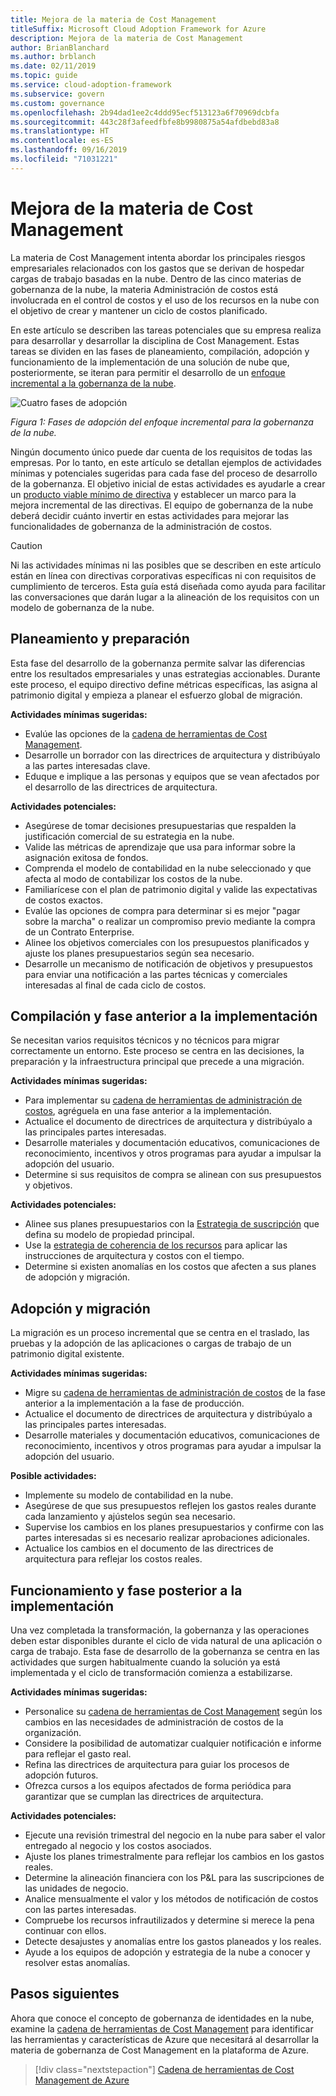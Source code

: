 ```yaml
---
title: Mejora de la materia de Cost Management
titleSuffix: Microsoft Cloud Adoption Framework for Azure
description: Mejora de la materia de Cost Management
author: BrianBlanchard
ms.author: brblanch
ms.date: 02/11/2019
ms.topic: guide
ms.service: cloud-adoption-framework
ms.subservice: govern
ms.custom: governance
ms.openlocfilehash: 2b94dad1ee2c4ddd95ecf513123a6f70969dcbfa
ms.sourcegitcommit: 443c28f3afeedfbfe8b9980875a54afdbebd83a8
ms.translationtype: HT
ms.contentlocale: es-ES
ms.lasthandoff: 09/16/2019
ms.locfileid: "71031221"
---
```

# <a name="cost-management-discipline-improvement"></a>Mejora de la materia de Cost Management

La materia de Cost Management intenta abordar los principales riesgos empresariales relacionados con los gastos que se derivan de hospedar cargas de trabajo basadas en la nube. Dentro de las cinco materias de gobernanza de la nube, la materia Administración de costos está involucrada en el control de costos y el uso de los recursos en la nube con el objetivo de crear y mantener un ciclo de costos planificado.

En este artículo se describen las tareas potenciales que su empresa realiza para desarrollar y desarrollar la disciplina de Cost Management. Estas tareas se dividen en las fases de planeamiento, compilación, adopción y funcionamiento de la implementación de una solución de nube que, posteriormente, se iteran para permitir el desarrollo de un [enfoque incremental a la gobernanza de la nube](../guides/index.md#an-incremental-approach-to-cloud-governance).

![Cuatro fases de adopción](../../_images/govern/adoption-phases.png)

*Figura 1: Fases de adopción del enfoque incremental para la gobernanza de la nube.*

Ningún documento único puede dar cuenta de los requisitos de todas las empresas. Por lo tanto, en este artículo se detallan ejemplos de actividades mínimas y potenciales sugeridas para cada fase del proceso de desarrollo de la gobernanza. El objetivo inicial de estas actividades es ayudarle a crear un [producto viable mínimo de directiva](../guides/index.md#an-incremental-approach-to-cloud-governance) y establecer un marco para la mejora incremental de las directivas. El equipo de gobernanza de la nube deberá decidir cuánto invertir en estas actividades para mejorar las funcionalidades de gobernanza de la administración de costos.

> [!CAUTION]
> Ni las actividades mínimas ni las posibles que se describen en este artículo están en línea con directivas corporativas específicas ni con requisitos de cumplimiento de terceros. Esta guía está diseñada como ayuda para facilitar las conversaciones que darán lugar a la alineación de los requisitos con un modelo de gobernanza de la nube.

## <a name="planning-and-readiness"></a>Planeamiento y preparación

Esta fase del desarrollo de la gobernanza permite salvar las diferencias entre los resultados empresariales y unas estrategias accionables. Durante este proceso, el equipo directivo define métricas específicas, las asigna al patrimonio digital y empieza a planear el esfuerzo global de migración.

**Actividades mínimas sugeridas:**

- Evalúe las opciones de la [cadena de herramientas de Cost Management](./toolchain.md).
- Desarrolle un borrador con las directrices de arquitectura y distribúyalo a las partes interesadas clave.
- Eduque e implique a las personas y equipos que se vean afectados por el desarrollo de las directrices de arquitectura.

**Actividades potenciales:**

- Asegúrese de tomar decisiones presupuestarias que respalden la justificación comercial de su estrategia en la nube.
- Valide las métricas de aprendizaje que usa para informar sobre la asignación exitosa de fondos.
- Comprenda el modelo de contabilidad en la nube seleccionado y que afecta al modo de contabilizar los costos de la nube.
- Familiarícese con el plan de patrimonio digital y valide las expectativas de costos exactos.
- Evalúe las opciones de compra para determinar si es mejor "pagar sobre la marcha" o realizar un compromiso previo mediante la compra de un Contrato Enterprise.
- Alinee los objetivos comerciales con los presupuestos planificados y ajuste los planes presupuestarios según sea necesario.
- Desarrolle un mecanismo de notificación de objetivos y presupuestos para enviar una notificación a las partes técnicas y comerciales interesadas al final de cada ciclo de costos.

## <a name="build-and-predeployment"></a>Compilación y fase anterior a la implementación

Se necesitan varios requisitos técnicos y no técnicos para migrar correctamente un entorno. Este proceso se centra en las decisiones, la preparación y la infraestructura principal que precede a una migración.

**Actividades mínimas sugeridas:**

- Para implementar su [cadena de herramientas de administración de costos](./toolchain.md), agréguela en una fase anterior a la implementación.
- Actualice el documento de directrices de arquitectura y distribúyalo a las principales partes interesadas.
- Desarrolle materiales y documentación educativos, comunicaciones de reconocimiento, incentivos y otros programas para ayudar a impulsar la adopción del usuario.
- Determine si sus requisitos de compra se alinean con sus presupuestos y objetivos.

**Actividades potenciales:**

- Alinee sus planes presupuestarios con la [Estrategia de suscripción](../../decision-guides/subscriptions/index.md) que defina su modelo de propiedad principal.
- Use la [estrategia de coherencia de los recursos](../../decision-guides/resource-consistency/index.md) para aplicar las instrucciones de arquitectura y costos con el tiempo.
- Determine si existen anomalías en los costos que afecten a sus planes de adopción y migración.

## <a name="adopt-and-migrate"></a>Adopción y migración

La migración es un proceso incremental que se centra en el traslado, las pruebas y la adopción de las aplicaciones o cargas de trabajo de un patrimonio digital existente.

**Actividades mínimas sugeridas:**

- Migre su [cadena de herramientas de administración de costos](./toolchain.md) de la fase anterior a la implementación a la fase de producción.
- Actualice el documento de directrices de arquitectura y distribúyalo a las principales partes interesadas.
- Desarrolle materiales y documentación educativos, comunicaciones de reconocimiento, incentivos y otros programas para ayudar a impulsar la adopción del usuario.

**Posible actividades:**

- Implemente su modelo de contabilidad en la nube.
- Asegúrese de que sus presupuestos reflejen los gastos reales durante cada lanzamiento y ajústelos según sea necesario.
- Supervise los cambios en los planes presupuestarios y confirme con las partes interesadas si es necesario realizar aprobaciones adicionales.
- Actualice los cambios en el documento de las directrices de arquitectura para reflejar los costos reales.

## <a name="operate-and-post-implementation"></a>Funcionamiento y fase posterior a la implementación

Una vez completada la transformación, la gobernanza y las operaciones deben estar disponibles durante el ciclo de vida natural de una aplicación o carga de trabajo. Esta fase de desarrollo de la gobernanza se centra en las actividades que surgen habitualmente cuando la solución ya está implementada y el ciclo de transformación comienza a estabilizarse.

**Actividades mínimas sugeridas:**

- Personalice su [cadena de herramientas de Cost Management](./toolchain.md) según los cambios en las necesidades de administración de costos de la organización.
- Considere la posibilidad de automatizar cualquier notificación e informe para reflejar el gasto real.
- Refina las directrices de arquitectura para guiar los procesos de adopción futuros.
- Ofrezca cursos a los equipos afectados de forma periódica para garantizar que se cumplan las directrices de arquitectura.

**Actividades potenciales:**

- Ejecute una revisión trimestral del negocio en la nube para saber el valor entregado al negocio y los costos asociados.
- Ajuste los planes trimestralmente para reflejar los cambios en los gastos reales.
- Determine la alineación financiera con los P&L para las suscripciones de las unidades de negocio.
- Analice mensualmente el valor y los métodos de notificación de costos con las partes interesadas.
- Compruebe los recursos infrautilizados y determine si merece la pena continuar con ellos.
- Detecte desajustes y anomalías entre los gastos planeados y los reales.
- Ayude a los equipos de adopción y estrategia de la nube a conocer y resolver estas anomalías.

## <a name="next-steps"></a>Pasos siguientes

Ahora que conoce el concepto de gobernanza de identidades en la nube, examine la [cadena de herramientas de Cost Management](./toolchain.md) para identificar las herramientas y características de Azure que necesitará al desarrollar la materia de gobernanza de Cost Management en la plataforma de Azure.

> [!div class="nextstepaction"]
> [Cadena de herramientas de Cost Management de Azure](./toolchain.md)
